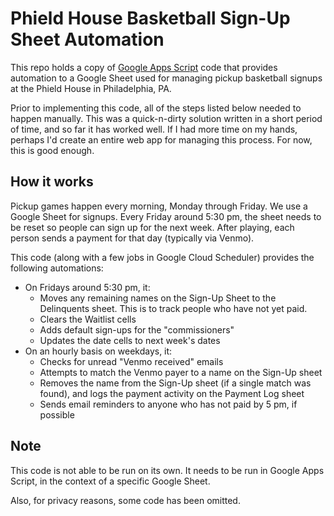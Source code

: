 # Phield House Basketball Sign-Up Sheet Automation

This repo holds a copy of [Google Apps Script](https://developers.google.com/apps-script/) code that provides automation
to a Google Sheet used for managing pickup basketball signups at the Phield House in Philadelphia, PA.

Prior to implementing this code, all of the steps listed below needed to happen manually. This was a quick-n-dirty solution written in a short period of time, and so far it has worked well. If I had more time on my hands, perhaps I'd create an entire web app for managing this process. For now, this is good enough.

## How it works
Pickup games happen every morning, Monday through Friday. We use a Google Sheet for signups. Every Friday around 5:30 pm, the sheet needs to be reset so people can sign up for the next week. After playing, each person sends a payment for that day (typically via Venmo).

This code (along with a few jobs in Google Cloud Scheduler) provides the following automations:
- On Fridays around 5:30 pm, it:
  - Moves any remaining names on the Sign-Up Sheet to the Delinquents sheet. This is to track people who have not yet paid.
  - Clears the Waitlist cells
  - Adds default sign-ups for the "commissioners"
  - Updates the date cells to next week's dates
- On an hourly basis on weekdays, it:
  - Checks for unread "Venmo received" emails
  - Attempts to match the Venmo payer to a name on the Sign-Up sheet
  - Removes the name from the Sign-Up sheet (if a single match was found), and logs the payment activity on the Payment Log sheet
  - Sends email reminders to anyone who has not paid by 5 pm, if possible

## Note
This code is not able to be run on its own. It needs to be run in Google Apps Script, in the context of a specific Google Sheet.

Also, for privacy reasons, some code has been omitted.